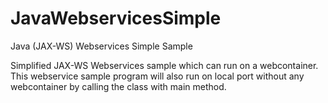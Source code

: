 # JavaWebservicesSimple
Java (JAX-WS) Webservices Simple Sample

Simplified JAX-WS Webservices sample which can run on a webcontainer.
This webservice sample program will also run on local port without any webcontainer by calling the class with main method.
